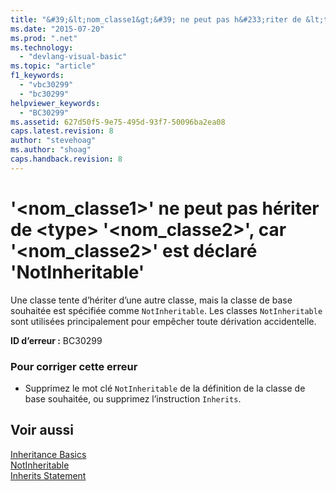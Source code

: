 ```yaml
---
title: "&#39;&lt;nom_classe1&gt;&#39; ne peut pas h&#233;riter de &lt;type&gt; &#39;&lt;nom_classe2&gt;&#39;, car &#39;&lt;nom_classe2&gt;&#39; est d&#233;clar&#233; &#39;NotInheritable&#39; | Microsoft Docs"
ms.date: "2015-07-20"
ms.prod: ".net"
ms.technology: 
  - "devlang-visual-basic"
ms.topic: "article"
f1_keywords: 
  - "vbc30299"
  - "bc30299"
helpviewer_keywords: 
  - "BC30299"
ms.assetid: 627d50f5-9e75-495d-93f7-50096ba2ea08
caps.latest.revision: 8
author: "stevehoag"
ms.author: "shoag"
caps.handback.revision: 8
---
```

# &#39;&lt;nom_classe1&gt;&#39; ne peut pas h&#233;riter de &lt;type&gt; &#39;&lt;nom_classe2&gt;&#39;, car &#39;&lt;nom_classe2&gt;&#39; est d&#233;clar&#233; &#39;NotInheritable&#39;
Une classe tente d’hériter d’une autre classe, mais la classe de base souhaitée est spécifiée comme `NotInheritable`. Les classes `NotInheritable` sont utilisées principalement pour empêcher toute dérivation accidentelle.  
  
 **ID d’erreur :** BC30299  
  
### Pour corriger cette erreur  
  
-   Supprimez le mot clé `NotInheritable` de la définition de la classe de base souhaitée, ou supprimez l’instruction `Inherits`.  
  
## Voir aussi  
 [Inheritance Basics](../../visual-basic/programming-guide/language-features/objects-and-classes/inheritance-basics.md)   
 [NotInheritable](../../visual-basic/language-reference/modifiers/notinheritable.md)   
 [Inherits Statement](../../visual-basic/language-reference/statements/inherits-statement.md)